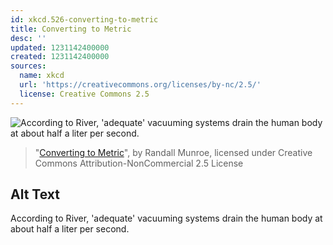 ```yaml
---
id: xkcd.526-converting-to-metric
title: Converting to Metric
desc: ''
updated: 1231142400000
created: 1231142400000
sources:
  name: xkcd
  url: 'https://creativecommons.org/licenses/by-nc/2.5/'
  license: Creative Commons 2.5
---
```

![According to River, 'adequate' vacuuming systems drain the human body at about half a liter per second.](https://imgs.xkcd.com/comics/converting_to_metric.png)
> "[Converting to Metric](https://xkcd.com/526/)", by Randall Munroe, licensed under Creative Commons Attribution-NonCommercial 2.5 License

## Alt Text
According to River, 'adequate' vacuuming systems drain the human body at about half a liter per second.
